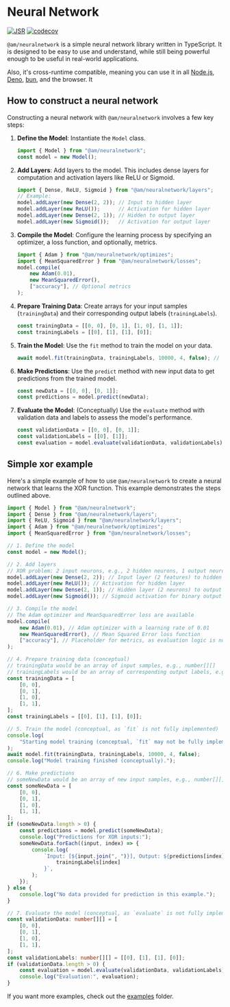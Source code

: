 # Neural Network

[![JSR](https://jsr.io/badges/@am/neuralnetwork)](https://jsr.io/@am/neuralnetwork) [![codecov](https://codecov.io/gh/AugustinMauroy/am-neuralnetwork/graph/badge.svg?token=5NGBHF23AK)](https://codecov.io/gh/AugustinMauroy/am-neuralnetwork)

`@am/neuralnetwork` is a simple neural network library written in TypeScript. It
is designed to be easy to use and understand, while still being powerful enough
to be useful in real-world applications.

Also, it's cross-runtime compatible, meaning you can use it in all [Node.js](https://nodejs.org/), [Deno](https://deno.land/), [bun](https://bun.sh), and the browser. It

## How to construct a neural network

Constructing a neural network with `@am/neuralnetwork` involves a few key steps:

1.  **Define the Model**: Instantiate the `Model` class.
    ```typescript
    import { Model } from "@am/neuralnetwork";
    const model = new Model();
    ```
2.  **Add Layers**: Add layers to the model. This includes dense layers for computation and activation layers like ReLU or Sigmoid.
    ```typescript
    import { Dense, ReLU, Sigmoid } from "@am/neuralnetwork/layers";
    // Example:
    model.addLayer(new Dense(2, 2)); // Input to hidden layer
    model.addLayer(new ReLU());      // Activation for hidden layer
    model.addLayer(new Dense(2, 1)); // Hidden to output layer
    model.addLayer(new Sigmoid());   // Activation for output layer
    ```
3.  **Compile the Model**: Configure the learning process by specifying an optimizer, a loss function, and optionally, metrics.
    ```typescript
    import { Adam } from "@am/neuralnetwork/optimizes";
    import { MeanSquaredError } from "@am/neuralnetwork/losses";
    model.compile(
        new Adam(0.01),
        new MeanSquaredError(),
        ["accuracy"], // Optional metrics
    );
    ```
4.  **Prepare Training Data**: Create arrays for your input samples (`trainingData`) and their corresponding output labels (`trainingLabels`).
    ```typescript
    const trainingData = [[0, 0], [0, 1], [1, 0], [1, 1]];
    const trainingLabels = [[0], [1], [1], [0]];
    ```
5.  **Train the Model**: Use the `fit` method to train the model on your data.
    ```typescript
    await model.fit(trainingData, trainingLabels, 10000, 4, false); // epochs, batchSize, shuffle
    ```
6.  **Make Predictions**: Use the `predict` method with new input data to get predictions from the trained model.
    ```typescript
    const newData = [[0, 0], [0, 1]];
    const predictions = model.predict(newData);
    ```
7.  **Evaluate the Model**: (Conceptually) Use the `evaluate` method with validation data and labels to assess the model's performance.
    ```typescript
    const validationData = [[0, 0], [0, 1]];
    const validationLabels = [[0], [1]];
    const evaluation = model.evaluate(validationData, validationLabels);
    ```

## Simple xor example

Here's a simple example of how to use `@am/neuralnetwork` to create a neural network that learns the XOR function. This example demonstrates the steps outlined above.

```typescript
import { Model } from "@am/neuralnetwork";
import { Dense } from "@am/neuralnetwork/layers";
import { ReLU, Sigmoid } from "@am/neuralnetwork/layers";
import { Adam } from "@am/neuralnetwork/optimizes";
import { MeanSquaredError } from "@am/neuralnetwork/losses";

// 1. Define the model
const model = new Model();

// 2. Add layers
// XOR problem: 2 input neurons, e.g., 2 hidden neurons, 1 output neuron
model.addLayer(new Dense(2, 2)); // Input layer (2 features) to hidden layer (2 neurons)
model.addLayer(new ReLU()); // Activation for hidden layer
model.addLayer(new Dense(2, 1)); // Hidden layer (2 neurons) to output layer (1 neuron)
model.addLayer(new Sigmoid()); // Sigmoid activation for binary output

// 3. Compile the model
// The Adam optimizer and MeanSquaredError loss are available
model.compile(
	new Adam(0.01), // Adam optimizer with a learning rate of 0.01
	new MeanSquaredError(), // Mean Squared Error loss function
	["accuracy"], // Placeholder for metrics, as evaluation logic is not fully implemented
);

// 4. Prepare training data (conceptual)
// trainingData would be an array of input samples, e.g., number[][]
// trainingLabels would be an array of corresponding output labels, e.g., number[][]
const trainingData = [
	[0, 0],
	[0, 1],
	[1, 0],
	[1, 1],
];
const trainingLabels = [[0], [1], [1], [0]];

// 5. Train the model (conceptual, as `fit` is not fully implemented)
console.log(
	"Starting model training (conceptual, `fit` may not be fully implemented)...",
);
await model.fit(trainingData, trainingLabels, 10000, 4, false);
console.log("Model training finished (conceptually).");

// 6. Make predictions
// someNewData would be an array of new input samples, e.g., number[][]
const someNewData = [
	[0, 0],
	[0, 1],
	[1, 0],
	[1, 1],
];
if (someNewData.length > 0) {
	const predictions = model.predict(someNewData);
	console.log("Predictions for XOR inputs:");
	someNewData.forEach((input, index) => {
		console.log(
			`Input: [${input.join(", ")}], Output: ${predictions[index]}, Expected: ${
				trainingLabels[index]
			}`,
		);
	});
} else {
	console.log("No data provided for prediction in this example.");
}

// 7. Evaluate the model (conceptual, as `evaluate` is not fully implemented)
const validationData: number[][] = [
	[0, 0],
	[0, 1],
	[1, 0],
	[1, 1],
];
const validationLabels: number[][] = [[0], [1], [1], [0]];
if (validationData.length > 0) {
	const evaluation = model.evaluate(validationData, validationLabels);
	console.log("Evaluation:", evaluation);
}
```

If you want more examples, check out the [examples](https://github.com/AugustinMauroy/am-neuralnetwork/tree/main/examples) folder.